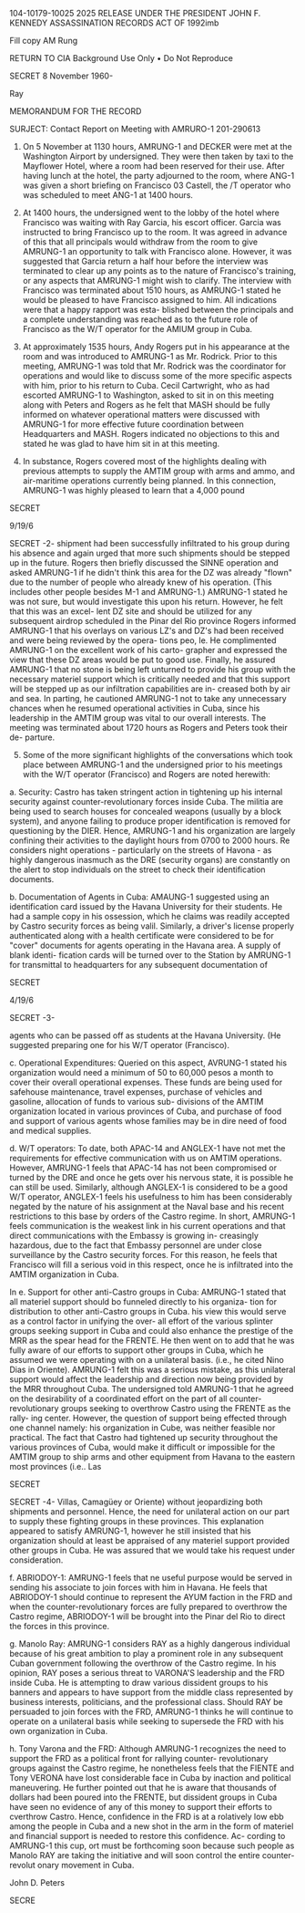 104-10179-10025 2025 RELEASE UNDER THE PRESIDENT JOHN F. KENNEDY ASSASSINATION RECORDS ACT OF 1992imb

Fill copy
AM Rung

RETURN TO CIA
Background Use Only
• Do Not Reproduce

SECRET
8 November 1960-

Ray

MEMORANDUM FOR THE RECORD

SURJECT: Contact Report on Meeting with AMRURO-1 201-290613

1. On 5 November at 1130 hours, AMRUNG-1 and DECKER were met
at the Washington Airport by undersigned. They were then taken by
taxi to the Mayflower Hotel, where a room had been reserved for
their use. After having lunch at the hotel, the party adjourned to
the room, where ANG-1 was given a short briefing on Francisco 03
Castell, the /T operator who was scheduled to meet ANG-1 at
1400 hours.

2. At 1400 hours, the undersigned went to the lobby of the hotel
where Francisco was waiting with Ray Garcia, his escort officer.
Garcia was instructed to bring Francisco up to the room. It was
agreed in advance of this that all principals would withdraw from
the room to give AMRUNG-1 an opportunity to talk with Francisco alone.
However, it was suggested that Garcia return a half hour before the
interview was terminated to clear up any points as to the nature of
Francisco's training, or any aspects that AMRUNG-1 might wish to
clarify. The interview with Francisco was terminated about 1510
hours, as AMRUNG-1 stated he would be pleased to have Francisco
assigned to him. All indications were that a happy rapport was esta-
blished between the principals and a complete understanding was
reached as to the future role of Francisco as the W/T operator for
the AMIUM group in Cuba.

3. At approximately 1535 hours, Andy Rogers put in his appearance
at the room and was introduced to AMRUNG-1 as Mr. Rodrick. Prior to
this meeting, AMRUNG-1 was told that Mr. Rodrick was the coordinator
for operations and would like to discuss some of the more specific
aspects with him, prior to his return to Cuba. Cecil Cartwright, who as
had escorted AMRUNG-1 to Washington, asked to sit in on this meeting
along with Peters and Rogers as he felt that MASH should be fully
informed on whatever operational matters were discussed with AMRUNG-1
for more effective future coordination between Headquarters and MASH.
Rogers indicated no objections to this and stated he was glad to have
him sit in at this meeting.

4. In substance, Rogers covered most of the highlights dealing
with previous attempts to supply the AMTIM group with arms and ammo,
and air-maritime operations currently being planned. In this
connection, AMRUNG-1 was highly pleased to learn that a 4,000 pound

SECRET

9/19/6

SECRET
-2-
shipment had been successfully infiltrated to his group during his absence
and again urged that more such shipments should be stepped up in the future.
Rogers then briefly discussed the SINNE operation and asked AMRUNG-1 if he
didn't think this area for the DZ was already "flown" due to the number of
people who already knew of his operation. (This includes other people
besides M-1 and AMRUNG-1.) AMRUNG-1 stated he was not sure, but would
investigate this upon his return. However, he felt that this was an excel-
lent DZ site and should be utilized for any subsequent airdrop scheduled in
the Pinar del Rio province Rogers informed AMRUNG-1 that his overlays on
various LZ's and DZ's had been received and were being reviewed by the opera-
tions peo, le. He complimented AMRUNG-1 on the excellent work of his carto-
grapher and expressed the view that these DZ areas would be put to good use.
Finally, he assured AMRUNG-1 that no stone is being left unturned to provide
his group with the necessary materiel support which is critically needed and
that this support will be stepped up as our infiltration capabilities are in-
creased both by air and sea. In parting, he cautioned AMRUNG-1 not to take
any unnecessary chances when he resumed operational activities in Cuba, since
his leadership in the AMTIM group was vital to our overall interests. The
meeting was terminated about 1720 hours as Rogers and Peters took their de-
parture.

5. Some of the more significant highlights of the conversations which
took place between AMRUNG-1 and the undersigned prior to his meetings with the
W/T operator (Francisco) and Rogers are noted herewith:

a. Security: Castro has taken stringent action in tightening up
his internal security against counter-revolutionary forces inside
Cuba. The militia are being used to search houses for concealed
weapons (usually by a block system), and anyone failing to produce
proper identification is removed for questioning by the DIER.
Hence, AMRUNG-1 and his organization are largely confining their
activities to the daylight hours from 0700 to 2000 hours. Re
considers night operations - particularly on the streets of Havona -
as highly dangerous inasmuch as the DRE (security organs) are
constantly on the alert to stop individuals on the street to check
their identification documents.

b. Documentation of Agents in Cuba: AMAUNG-1 suggested using an
identification card issued by the Havana University for their
students. He had a sample copy in his ossession, which he claims
was readily accepted by Castro security forces as being valil.
Similarly, a driver's license properly authenticated along with a
health certificate were considered to be for "cover" documents
for agents operating in the Havana area. A supply of blank identi-
fication cards will be turned over to the Station by AMRUNG-1 for
transmittal to headquarters for any subsequent documentation of

SECRET

4/19/6

SECRET
-3-

agents who can be passed off as students at the Havana University.
(He suggested preparing one for his W/T operator (Francisco).

c. Operational Expenditures: Queried on this aspect, AVRUNG-1 stated
his organization would need a minimum of 50 to 60,000 pesos a
month to cover their overall operational expenses. These funds are
being used for safehouse maintenance, travel expenses, purchase of
vehicles and gasoline, allocation of funds to various sub-
divisions of the AMTIM organization located in various provinces of
Cuba, and purchase of food and support of various agents whose
families may be in dire need of food and medical supplies.

d. W/T operators: To date, both APAC-14 and ANGLEX-1 have not
met the requirements for effective communication with us on AMTIM
operations. However, AMRUNG-1 feels that APAC-14 has not been
compromised or turned by the DRE and once he gets over his nervous
state, it is possible he can still be used. Similarly, although
ANGLEX-1 is considered to be a good W/T operator, ANGLEX-1 feels
his usefulness to him has been considerably negated by the nature
of his assignment at the Naval base and his recent restrictions
to this base by orders of the Castro regime. In short, AMRUNG-1
feels communication is the weakest link in his current operations
and that direct communications with the Embassy is growing in-
creasingly hazardous, due to the fact that Embassy personnel are
under close surveillance by the Castro security forces. For this
reason, he feels that Francisco will fill a serious void in this
respect, once he is infiltrated into the AMTIM organization in
Cuba.

In
e. Support for other anti-Castro groups in Cuba: AMRUNG-1 stated that
all materiel support should bo funneled directly to his organiza-
tion for distribution to other anti-Castro groups in Cuba.
his view this would serve as a control factor in unifying the over-
all effort of the various splinter groups seeking support in
Cuba and could also enhance the prestige of the MRR as the spear
head for the FRENTE. He then went on to add that he was fully
aware of our efforts to support other groups in Cuba, which he
assumed we were operating with on a unilateral basis. (i.e., he
cited Nino Dias in Oriente). AMRUNG-1 felt this was a serious
mistake, as this unilateral support would affect the leadership and
direction now being provided by the MRR throughout Cuba. The
undersigned told AMRUNG-1 that he agreed on the desirability of
a coordinated effort on the part of all counter-revolutionary
groups seeking to overthrow Castro using the FRENTE as the rally-
ing center. However, the question of support being effected
through one channel namely: his organization in Cube, was neither
feasible nor practical. The fact that Castro had tightened up
security throughout the various provinces of Cuba, would make it
difficult or impossible for the AMTIM group to ship arms and other
equipment from Havana to the eastern most provinces (i.e.. Las

SECRET

SECRET
-4-
Villas, Camagüey or Oriente) without jeopardizing both shipments
and personnel. Hence, the need for unilateral action on our
part to supply these fighting groups in these provinces. This
explanation appeared to satisfy AMRUNG-1, however he still insisted
that his organization should at least be appraised of any materiel
support provided other groups in Cuba. He was assured that we
would take his request under consideration.

f. ABRIODOY-1: AMRUNG-1 feels that ne useful purpose would be served
in sending his associate to join forces with him in Havana. He
feels that ABRIODOY-1 should continue to represent the AYUM
faction in the FRD and when the counter-revolutionary forces are
fully prepared to overthrow the Castro regime, ABRIODOY-1 will be
brought into the Pinar del Rio to direct the forces in this
province.

g. Manolo Ray: AMRUNG-1 considers RAY as a highly dangerous individual
because of his great ambition to play a prominent role in any
subsequent Cuban government following the overthrow of the Castro
regime. In his opinion, RAY poses a serious threat to VARONA'S
leadership and the FRD inside Cuba. He is attempting to draw
various dissident groups to his banners and appears to have support
from the middle class represented by business interests, politicians,
and the professional class. Should RAY be persuaded to join
forces with the FRD, AMRUNG-1 thinks he will continue to operate
on a unilateral basis while seeking to supersede the FRD with
his own organization in Cuba.

h. Tony Varona and the FRD: Although AMRUNG-1 recognizes the need
to support the FRD as a political front for rallying counter-
revolutionary groups against the Castro regime, he nonetheless
feels that the FIENTE and Tony VERONA have lost considerable face
in Cuba by inaction and political maneuvering. He further pointed
out that he is aware that thousands of dollars had been poured into
the FRENTE, but dissident groups in Cuba have seen no evidence of
any of this money to support their efforts to cverthrow Castro.
Hence, confidence in the FRD is at a rolatively low ebb among the
people in Cuba and a new shot in the arm in the form of materiel
and financial support is needed to restore this confidence. Ac-
cording to AMRUNG-1 this cup, ort must be forthcoming soon because
such people as Manolo RAY are taking the initiative and will soon
control the entire counter-revolut onary movement in Cuba.

John D. Peters

SECRE
